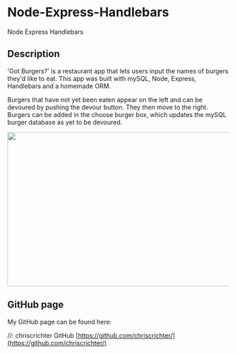 # Node-Express-Handlebars
Node Express Handlebars


## Description

'Got Burgers?' is a restaurant app that lets users input the names of burgers they'd like to eat. This app was built with mySQL, Node, Express, Handlebars and a homemade ORM.

Burgers that have not yet been eaten appear on the left and can be devoured by pushing the devour button. They then move to the right. Burgers can be added in the choose burger box, which updates the mySQL burger database as yet to be devoured.

<img src="assets/gotburgers.png" width="600" height="350">


## GitHub page

My GitHub page can be found here:

//: chriscrichter GitHub [https://github.com/chriscrichter/](https://github.com/chriscrichter/)

